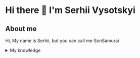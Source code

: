 # Hi there 👋 I'm Serhii Vysotskyi


## About me
<!-- TO DO: add more details about me later -->

Hi, My name is Serhii, but you can call me SonSamurai
<details>
<summary>My knowledge </summary>
  
| Number | Technologies  |
|-------:|---------------|
|       1|  Docker       |
|       2|  Jenkins      |
|       3|  Linux        |
|       4|  SonarQube    |

</details>

<!--
**S0nSamurai/S0nSamurai** is a ✨ _special_ ✨ repository because its `README.md` (this file) appears on your GitHub profile.

Here are some ideas to get you started:

- 🔭 I’m currently working on ...
- 🌱 I’m currently learning ...
- 👯 I’m looking to collaborate on ...
- 🤔 I’m looking for help with ...
- 💬 Ask me about ...
- 📫 How to reach me: ...
- 😄 Pronouns: ...
- ⚡ Fun fact: ...
-->
